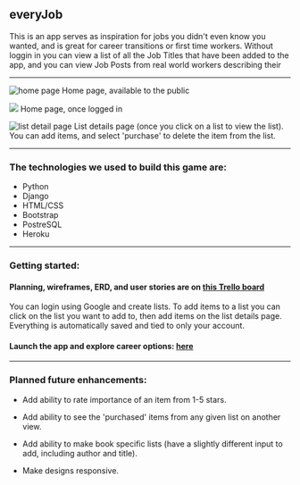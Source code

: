 ## everyJob

This is an app serves as inspiration for jobs you didn't even know you wanted, and is great for career transitions or first time workers. Without loggin in you can view a list of all the Job Titles that have been added to the app, and you can view Job Posts from real world workers describing their 
___

![home page](https://i.imgur.com/7nF0XBz.png)
Home page, available to the public

![](https://i.imgur.com/tZNSD4a.pngg)
Home page, once logged in

![list detail page](https://i.imgur.com/BEeVtA6.png)
List details page (once you click on a list to view the list). You can add items, and select 'purchase' to delete the item from the list.
___

### The technologies we used to build this game are:
- Python
- Django
- HTML/CSS
- Bootstrap
- PostreSQL
- Heroku

___

### Getting started:

#### Planning, wireframes, ERD, and user stories are on [this Trello board](https://trello.com/b/X4EKGiAM/jobs)


You can login using Google and create lists. To add items to a list you can click on the list you want to add to, then add items on the list details page. Everything is automatically saved and tied to only your account.

#### Launch the app and explore career options: [here]()

___

### Planned future enhancements:
- Add ability to rate importance of an item from 1-5 stars.

- Add ability to see the 'purchased' items from any given list on another view.

- Add ability to make book specific lists (have a slightly different input to add, including author and title).

- Make designs responsive.
